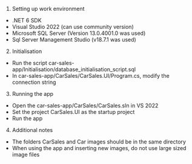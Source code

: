 1. Setting up work environment
 - .NET 6 SDK
 - Visual Studio 2022 (can use community version)
 - Microsoft SQL Server (Version 13.0.4001.0 was used)
 - Sql Server Management Studio (v18.7.1 was used)
 
2. Initialisation
 - Run the script  car-sales-app/Initialisation/database_initialisation_script.sql
 - In car-sales-app/CarSales/CarSales.UI/Program.cs, modify the connection string

3. Running the app
 - Open the car-sales-app/CarSales/CarSales.sln in VS 2022
 - Set the project CarSales.UI as the startup project
 - Run the app

4. Additional notes
 - The folders CarSales and Car images should be in the same directory
 - When using the app and inserting new images, do not use large sized image files
 

 